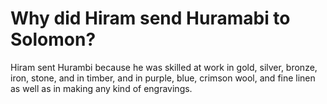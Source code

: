# Why did Hiram send Huramabi to Solomon?

Hiram sent Hurambi because he was skilled at work in gold, silver, bronze, iron, stone, and in timber, and in purple, blue, crimson wool, and fine linen as well as in making any kind of engravings. 